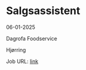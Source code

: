# Salgsassistent
06-01-2025

Dagrofa Foodservice

Hjørring

Job URL: [link](https://candidate.hr-manager.net/ApplicationInit.aspx?cid=2180&ProjectId=147364&DepartmentId=19005&MediaId=4623)


